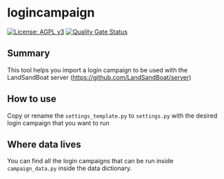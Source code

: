 # logincampaign
[![License: AGPL v3](https://img.shields.io/badge/License-AGPL_v3-blue.svg)](https://www.gnu.org/licenses/agpl-3.0)
[![Quality Gate Status](https://sonarcloud.io/api/project_badges/measure?project=kaincenteno_logincampaign&metric=alert_status)](https://sonarcloud.io/summary/new_code?id=kaincenteno_logincampaign)

## Summary
This tool helps you import a login campaign to be used with the LandSandBoat server (https://github.com/LandSandBoat/server)

## How to use
Copy or rename the `settings_template.py` to `settings.py` with the desired login campaign that you want to run

## Where data lives
You can find all the login campaigns that can be run inside `campaign_data.py` inside the data dictionary.
